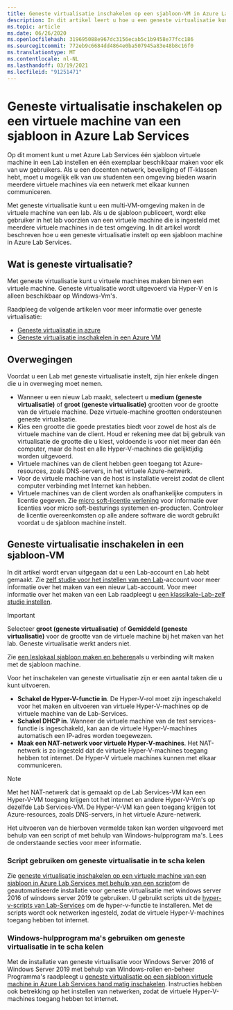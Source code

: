 ```yaml
---
title: Geneste virtualisatie inschakelen op een sjabloon-VM in Azure Lab Services | Microsoft Docs
description: In dit artikel leert u hoe u een geneste virtualisatie kunt instellen op een sjabloon machine in Azure Lab Services.
ms.topic: article
ms.date: 06/26/2020
ms.openlocfilehash: 319695088e967dc3156ecab5c1b9458e77fcc186
ms.sourcegitcommit: 772eb9c6684dd4864e0ba507945a83e48b8c16f0
ms.translationtype: MT
ms.contentlocale: nl-NL
ms.lasthandoff: 03/19/2021
ms.locfileid: "91251471"
---
```

# <a name="enable-nested-virtualization-on-a-template-virtual-machine-in-azure-lab-services"></a>Geneste virtualisatie inschakelen op een virtuele machine van een sjabloon in Azure Lab Services

Op dit moment kunt u met Azure Lab Services één sjabloon virtuele machine in een Lab instellen en één exemplaar beschikbaar maken voor elk van uw gebruikers. Als u een docenten netwerk, beveiliging of IT-klassen hebt, moet u mogelijk elk van uw studenten een omgeving bieden waarin meerdere virtuele machines via een netwerk met elkaar kunnen communiceren.

Met geneste virtualisatie kunt u een multi-VM-omgeving maken in de virtuele machine van een lab. Als u de sjabloon publiceert, wordt elke gebruiker in het lab voorzien van een virtuele machine die is ingesteld met meerdere virtuele machines in de test omgeving.  In dit artikel wordt beschreven hoe u een geneste virtualisatie instelt op een sjabloon machine in Azure Lab Services.

## <a name="what-is-nested-virtualization"></a>Wat is geneste virtualisatie?

Met geneste virtualisatie kunt u virtuele machines maken binnen een virtuele machine. Geneste virtualisatie wordt uitgevoerd via Hyper-V en is alleen beschikbaar op Windows-Vm's.

Raadpleeg de volgende artikelen voor meer informatie over geneste virtualisatie:

- [Geneste virtualisatie in azure](https://azure.microsoft.com/blog/nested-virtualization-in-azure/)
- [Geneste virtualisatie inschakelen in een Azure VM](../virtual-machines/windows/nested-virtualization.md)

## <a name="considerations"></a>Overwegingen

Voordat u een Lab met geneste virtualisatie instelt, zijn hier enkele dingen die u in overweging moet nemen.

- Wanneer u een nieuw Lab maakt, selecteert u **medium (geneste virtualisatie)** of **groot (geneste virtualisatie)** grootten voor de grootte van de virtuele machine. Deze virtuele-machine grootten ondersteunen geneste virtualisatie.
- Kies een grootte die goede prestaties biedt voor zowel de host als de virtuele machine van de client.  Houd er rekening mee dat bij gebruik van virtualisatie de grootte die u kiest, voldoende is voor niet meer dan één computer, maar de host en alle Hyper-V-machines die gelijktijdig worden uitgevoerd.
- Virtuele machines van de client hebben geen toegang tot Azure-resources, zoals DNS-servers, in het virtuele Azure-netwerk.
- Voor de virtuele machine van de host is installatie vereist zodat de client computer verbinding met Internet kan hebben.
- Virtuele machines van de client worden als onafhankelijke computers in licentie gegeven. Zie [micro soft-licentie verlening](https://www.microsoft.com/licensing/default) voor informatie over licenties voor micro soft-besturings systemen en-producten. Controleer de licentie overeenkomsten op alle andere software die wordt gebruikt voordat u de sjabloon machine instelt.

## <a name="enable-nested-virtualization-on-a-template-vm"></a>Geneste virtualisatie inschakelen in een sjabloon-VM

In dit artikel wordt ervan uitgegaan dat u een Lab-account en Lab hebt gemaakt.  Zie [zelf studie voor het instellen van een Lab](tutorial-setup-lab-account.md)-account voor meer informatie over het maken van een nieuw Lab-account. Voor meer informatie over het maken van een Lab raadpleegt u [een klassikale-Lab-zelf studie instellen](tutorial-setup-classroom-lab.md).

>[!IMPORTANT]
>Selecteer **groot (geneste virtualisatie)** of **Gemiddeld (geneste virtualisatie)** voor de grootte van de virtuele machine bij het maken van het lab.  Geneste virtualisatie werkt anders niet.  

Zie [een leslokaal sjabloon maken en beheren](how-to-create-manage-template.md)als u verbinding wilt maken met de sjabloon machine.

Voor het inschakelen van geneste virtualisatie zijn er een aantal taken die u kunt uitvoeren.  

- **Schakel de Hyper-V-functie in**. De Hyper-V-rol moet zijn ingeschakeld voor het maken en uitvoeren van virtuele Hyper-V-machines op de virtuele machine van de Lab-Services.
- **Schakel DHCP in**.  Wanneer de virtuele machine van de test services-functie is ingeschakeld, kan aan de virtuele Hyper-V-machines automatisch een IP-adres worden toegewezen.
- **Maak een NAT-netwerk voor virtuele Hyper-V-machines**.  Het NAT-netwerk is zo ingesteld dat de virtuele Hyper-V-machines toegang hebben tot internet.  De Hyper-V virtuele machines kunnen met elkaar communiceren.

>[!NOTE]
>Met het NAT-netwerk dat is gemaakt op de Lab Services-VM kan een Hyper-V-VM toegang krijgen tot het internet en andere Hyper-V-Vm's op dezelfde Lab Services-VM.  De Hyper-V-VM kan geen toegang krijgen tot Azure-resources, zoals DNS-servers, in het virtuele Azure-netwerk.

Het uitvoeren van de hierboven vermelde taken kan worden uitgevoerd met behulp van een script of met behulp van Windows-hulpprogram ma's.  Lees de onderstaande secties voor meer informatie.

### <a name="using-script-to-enable-nested-virtualization"></a>Script gebruiken om geneste virtualisatie in te scha kelen

Zie [geneste virtualisatie inschakelen op een virtuele machine van een sjabloon in Azure Lab Services met behulp van een script](how-to-enable-nested-virtualization-template-vm-using-script.md)om de geautomatiseerde installatie voor geneste virtualisatie met windows server 2016 of windows server 2019 te gebruiken. U gebruikt scripts uit de [hyper-v-scripts van Lab-Services](https://github.com/Azure/azure-devtestlab/tree/master/samples/ClassroomLabs/Scripts/HyperV) om de hyper-v-functie te installeren.  Met de scripts wordt ook netwerken ingesteld, zodat de virtuele Hyper-V-machines toegang hebben tot internet.

### <a name="using-windows-tools-to-enable-nested-virtualization"></a>Windows-hulpprogram ma's gebruiken om geneste virtualisatie in te scha kelen

Met de installatie van geneste virtualisatie voor Windows Server 2016 of Windows Server 2019 met behulp van Windows-rollen en-beheer Programma's raadpleegt u [geneste virtualisatie op een sjabloon virtuele machine in Azure Lab Services hand matig inschakelen](how-to-enable-nested-virtualization-template-vm-ui.md).  Instructies hebben ook betrekking op het instellen van netwerken, zodat de virtuele Hyper-V-machines toegang hebben tot internet.

